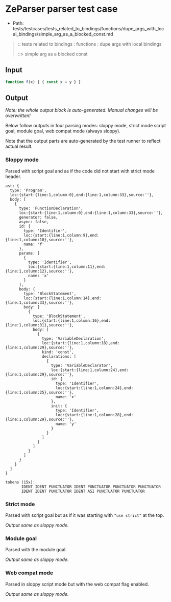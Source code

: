 # ZeParser parser test case

- Path: tests/testcases/tests_related_to_bindings/functions/dupe_args_with_local_bindings/simple_arg_as_a_blocked_const.md

> :: tests related to bindings : functions : dupe args with local bindings
>
> ::> simple arg as a blocked const

## Input

`````js
function f(x) { { const x = y } }
`````

## Output

_Note: the whole output block is auto-generated. Manual changes will be overwritten!_

Below follow outputs in four parsing modes: sloppy mode, strict mode script goal, module goal, web compat mode (always sloppy).

Note that the output parts are auto-generated by the test runner to reflect actual result.

### Sloppy mode

Parsed with script goal and as if the code did not start with strict mode header.

`````
ast: {
  type: 'Program',
  loc:{start:{line:1,column:0},end:{line:1,column:33},source:''},
  body: [
    {
      type: 'FunctionDeclaration',
      loc:{start:{line:1,column:0},end:{line:1,column:33},source:''},
      generator: false,
      async: false,
      id: {
        type: 'Identifier',
        loc:{start:{line:1,column:9},end:{line:1,column:10},source:''},
        name: 'f'
      },
      params: [
        {
          type: 'Identifier',
          loc:{start:{line:1,column:11},end:{line:1,column:12},source:''},
          name: 'x'
        }
      ],
      body: {
        type: 'BlockStatement',
        loc:{start:{line:1,column:14},end:{line:1,column:33},source:''},
        body: [
          {
            type: 'BlockStatement',
            loc:{start:{line:1,column:16},end:{line:1,column:31},source:''},
            body: [
              {
                type: 'VariableDeclaration',
                loc:{start:{line:1,column:18},end:{line:1,column:29},source:''},
                kind: 'const',
                declarations: [
                  {
                    type: 'VariableDeclarator',
                    loc:{start:{line:1,column:24},end:{line:1,column:29},source:''},
                    id: {
                      type: 'Identifier',
                      loc:{start:{line:1,column:24},end:{line:1,column:25},source:''},
                      name: 'x'
                    },
                    init: {
                      type: 'Identifier',
                      loc:{start:{line:1,column:28},end:{line:1,column:29},source:''},
                      name: 'y'
                    }
                  }
                ]
              }
            ]
          }
        ]
      }
    }
  ]
}

tokens (15x):
       IDENT IDENT PUNCTUATOR IDENT PUNCTUATOR PUNCTUATOR PUNCTUATOR
       IDENT IDENT PUNCTUATOR IDENT ASI PUNCTUATOR PUNCTUATOR
`````

### Strict mode

Parsed with script goal but as if it was starting with `"use strict"` at the top.

_Output same as sloppy mode._

### Module goal

Parsed with the module goal.

_Output same as sloppy mode._

### Web compat mode

Parsed in sloppy script mode but with the web compat flag enabled.

_Output same as sloppy mode._
